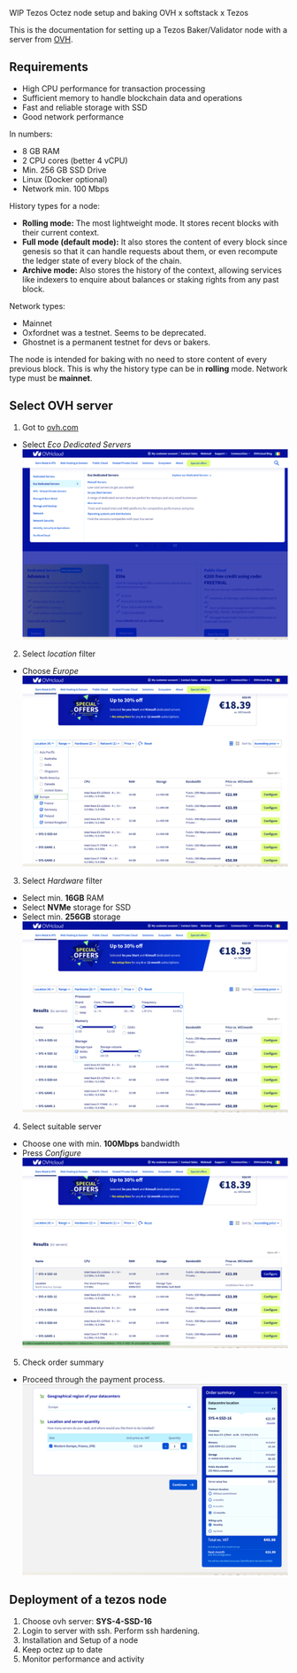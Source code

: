 WIP Tezos Octez node setup and baking OVH x softstack x Tezos

This is the documentation for setting up a Tezos Baker/Validator node with a server from [OVH](https://www.ovh.com).
## Requirements
- High CPU performance for transaction processing
- Sufficient memory to handle blockchain data and operations
- Fast and reliable storage with SSD
- Good network performance

In numbers:
- 8 GB RAM
- 2 CPU cores (better 4 vCPU)
- Min. 256 GB SSD Drive
- Linux (Docker optional)
- Network min. 100 Mbps

History types for a node:
- **Rolling mode:** The most lightweight mode. It stores recent blocks with their current context.
- **Full mode (default mode):** It also stores the content of every block since genesis so that it can handle requests about them, or even recompute the ledger state of every block of the chain.
- **Archive mode:** Also stores the history of the context, allowing services like indexers to enquire about balances or staking rights from any past block.

Network types:
- Mainnet
- Oxfordnet was a testnet. Seems to be deprecated.
- Ghostnet is a permanent testnet for devs or bakers.

The node is intended for baking with no need to store content of every previous block. This is why the history type can be in **rolling** mode. Network type must be **mainnet**.

## Select OVH server

1. Got to [ovh.com](https://www.ovh.com)
- Select *Eco Dedicated Servers*
![Step 1](./img/1-ovh-eco-dedicated-servers.png)

2. Select *location* filter 
- Choose *Europe*
![Step 2](./img/2-select-location.png)

3. Select *Hardware* filter 
- Select min. **16GB** RAM
- Select **NVMe** storage for SSD
- Select min. **256GB** storage
![Step 3](./img/3-select-hardware.png)

4. Select suitable server
- Choose one with min. **100Mbps** bandwidth
- Press *Configure*
![Step 4](./img/4-choose-server.png)

5. Check order summary
- Proceed through the payment process.
![Step5](./img/5-complete-configuration-and-payment.png)

## Deployment of a tezos node

1. Choose ovh server: **SYS-4-SSD-16** 
2. Login to server with ssh. Perform ssh hardening.
3. Installation and Setup of a node
4. Keep octez up to date
5. Monitor performance and activity
